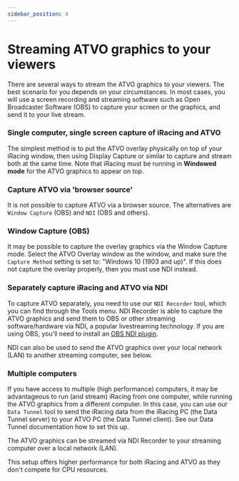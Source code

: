 ```yaml
---
sidebar_position: 4
---
```


# Streaming ATVO graphics to your viewers

There are several ways to stream the ATVO graphics to your viewers. The best scenario for you depends on your circumstances. In most cases, you will use a screen recording and streaming software such as Open Broadcaster Software (OBS) to capture your screen or the graphics, and send it to your live stream.


### Single computer, single screen capture of iRacing and ATVO
The simplest method is to put the ATVO overlay physically on top of your iRacing window, then using Display Capture or similar to capture and stream both at the same time. Note that iRacing must be running in **Windowed mode** for the ATVO graphics to appear on top.

### Capture ATVO via 'browser source'
It is not possible to capture ATVO via a browser source. The alternatives are `Window Capture` (OBS) and `NDI` (OBS and others).

### Window Capture (OBS)
It may be possible to capture the overlay graphics via the Window Capture mode. Select the ATVO Overlay window as the window, and make sure the `Capture Method` setting is set to: "Windows 10 (1903 and up)". If this does not capture the overlay properly, then you must use NDI instead.

### Separately capture iRacing and ATVO via NDI
To capture ATVO separately, you need to use our `NDI Recorder` tool, which you can find through the Tools menu. NDI Recorder is able to capture the ATVO graphics and send them to OBS or other streaming software/hardware via NDI, a popular livestreaming technology. 
If you are using OBS, you'll need to install an [OBS NDI plugin](https://obsproject.com/forum/resources/obs-ndi-newtek-ndi%E2%84%A2-integration-into-obs-studio.528/).

NDI can also be used to send the ATVO graphics over your local network (LAN) to another streaming computer, see below.

### Multiple computers
If you have access to multiple (high performance) computers, it may be advantageous to run (and stream) iRacing from one computer, while running the ATVO graphics from a different computer. In this case, you can use our `Data Tunnel` tool to send the iRacing data from the iRacing PC (the Data Tunnel server) to your ATVO PC (the Data Tunnel client). See our Data Tunnel documentation how to set this up.

The ATVO graphics can be streamed via NDI Recorder to your streaming computer over a local network (LAN).

This setup offers higher performance for both iRacing and ATVO as they don't compete for CPU resources.